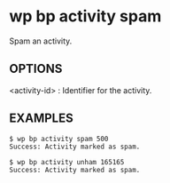 # wp bp activity spam

Spam an activity.

## OPTIONS

&lt;activity-id&gt;
: Identifier for the activity.

## EXAMPLES

	$ wp bp activity spam 500
	Success: Activity marked as spam.
	
	$ wp bp activity unham 165165
	Success: Activity marked as spam.
	
